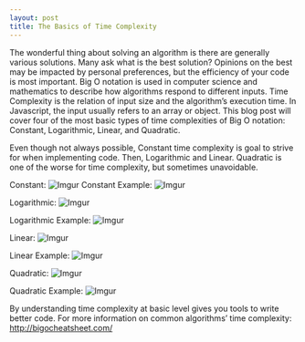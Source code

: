 ```yaml
---
layout: post
title: The Basics of Time Complexity 
---
```


The wonderful thing about solving an algorithm is there are generally various solutions. Many ask what is the best solution? Opinions on the best may be impacted by personal preferences, but the efficiency of your code is most important. 
Big O notation is used in computer science and mathematics to describe how algorithms respond to different inputs. Time Complexity is the relation of input size and the algorithm’s execution time. In Javascript, the input usually refers to an array or object. This blog post will cover four of the most basic types of time complexities of Big O notation: Constant, Logarithmic, Linear, and Quadratic. 

Even though not always possible, Constant time complexity is goal to strive for when implementing code. Then, Logarithmic and Linear. Quadratic is one of the worse for time complexity, but sometimes unavoidable.  

Constant:
![Imgur](http://i.imgur.com/2APo556.png)
Constant Example:
![Imgur](http://i.imgur.com/K2CBswi.png)


Logarithmic:
![Imgur](http://i.imgur.com/TW9cUB4.png)

Logarithmic Example:
![Imgur](http://i.imgur.com/DjQBRiO.png)



Linear:
![Imgur](http://i.imgur.com/CBaDc57.png)

Linear Example:
![Imgur](http://i.imgur.com/9IkCkk2.png)



Quadratic:
![Imgur](http://i.imgur.com/evlFGVx.png)

Quadratic Example:
![Imgur](http://i.imgur.com/GBAqhfM.png)

By understanding time complexity at basic level gives you tools to write better code. For more information on common algorithms’ time complexity: http://bigocheatsheet.com/
